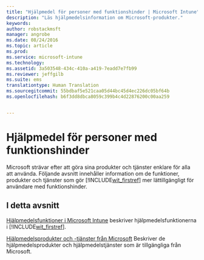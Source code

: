 ```yaml
---
title: "Hjälpmedel för personer med funktionshinder | Microsoft Intune"
description: "Läs hjälpmedelsinformation om Microsoft-produkter."
keywords: 
author: robstackmsft
manager: angrobe
ms.date: 08/24/2016
ms.topic: article
ms.prod: 
ms.service: microsoft-intune
ms.technology: 
ms.assetid: 3a503548-434c-410a-a419-7eadd7e7fb99
ms.reviewer: jeffgilb
ms.suite: ems
translationtype: Human Translation
ms.sourcegitcommit: 55bdbaf5e521caa05d44bc45d4ec226dc05bf64b
ms.openlocfilehash: b6f3dd8dbca8059c399b4c4d22876200c00aa259


---
```


# Hjälpmedel för personer med funktionshinder
Microsoft strävar efter att göra sina produkter och tjänster enklare för alla att använda. Följande avsnitt innehåller information om de funktioner, produkter och tjänster som gör [!INCLUDE[wit_firstref](./includes/wit_firstref_md.md)] mer lättillgängligt för användare med funktionshinder.

## I detta avsnitt
[Hjälpmedelsfunktioner i Microsoft Intune](accessibility-features-of-microsoft-intune.md) beskriver hjälpmedelsfunktionerna i [!INCLUDE[wit_firstref](./includes/wit_firstref_md.md)].

[Hjälpmedelsprodukter och -tjänster från Microsoft](accessibility-products-and-services-from-microsoft.md) Beskriver de hjälpmedelsprodukter och hjälpmedelstjänster som är tillgängliga från Microsoft.




<!--HONumber=Aug16_HO4-->


